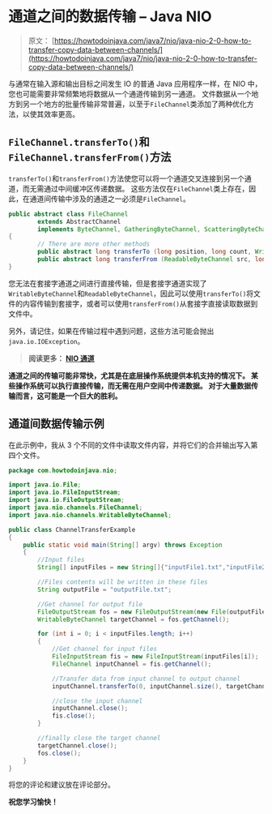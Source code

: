 # 通道之间的数据传输 – Java NIO

> 原文： [https://howtodoinjava.com/java7/nio/java-nio-2-0-how-to-transfer-copy-data-between-channels/](https://howtodoinjava.com/java7/nio/java-nio-2-0-how-to-transfer-copy-data-between-channels/)

与通常在输入源和输出目标之间发生 IO 的普通 Java 应用程序一样，在 NIO 中，您也可能需要非常频繁地将数据从一个通道传输到另一通道。 文件数据从一个地方到另一个地方的批量传输非常普遍，以至于`FileChannel`类添加了两种优化方法，以使其效率更高。

## `FileChannel.transferTo()`和`FileChannel.transferFrom()`方法

`transferTo()`和`transferFrom()`方法使您可以将一个通道交叉连接到另一个通道，而无需通过中间缓冲区传递数据。 这些方法仅在`FileChannel`类上存在，因此，在通道间传输中涉及的通道之一必须是`FileChannel`。

```java
public abstract class FileChannel
        extends AbstractChannel
        implements ByteChannel, GatheringByteChannel, ScatteringByteChannel
{
        // There are more other methods
        public abstract long transferTo (long position, long count, WritableByteChannel target);
        public abstract long transferFrom (ReadableByteChannel src, long position, long count);
}

```

您无法在套接字通道之间进行直接传输，但是套接字通道实现了`WritableByteChannel`和`ReadableByteChannel`，因此可以使用`transferTo()`将文件的内容传输到套接字，或者可以使用`transferFrom()`从套接字直接读取数据到文件中。

另外，请记住，如果在传输过程中遇到问题，这些方法可能会抛出`java.io.IOException`。

> **阅读更多： [NIO 通道](//howtodoinjava.com/java-7/nio/java-nio-2-0-channels/ "Java NIO 2.0 : Channels")**

**通道之间的传输可能非常快，尤其是在底层操作系统提供本机支持的情况下。 某些操作系统可以执行直接传输，而无需在用户空间中传递数据。 对于大量数据传输而言，这可能是一个巨大的胜利。**

## 通道间数据传输示例

在此示例中，我从 3 个不同的文件中读取文件内容，并将它们的合并输出写入第四个文件。

```java
package com.howtodoinjava.nio;

import java.io.File;
import java.io.FileInputStream;
import java.io.FileOutputStream;
import java.nio.channels.FileChannel;
import java.nio.channels.WritableByteChannel;

public class ChannelTransferExample 
{
	public static void main(String[] argv) throws Exception 
	{
		//Input files
		String[] inputFiles = new String[]{"inputFile1.txt","inputFile2.txt","inputFile3.txt"};

		//Files contents will be written in these files
		String outputFile = "outputFile.txt";

		//Get channel for output file
		FileOutputStream fos = new FileOutputStream(new File(outputFile));
		WritableByteChannel targetChannel = fos.getChannel();

		for (int i = 0; i < inputFiles.length; i++)
		{
			//Get channel for input files
			FileInputStream fis = new FileInputStream(inputFiles[i]);
			FileChannel inputChannel = fis.getChannel();

			//Transfer data from input channel to output channel
			inputChannel.transferTo(0, inputChannel.size(), targetChannel);

			//close the input channel
			inputChannel.close();
			fis.close();
		}

		//finally close the target channel
		targetChannel.close();
		fos.close();
	}
}

```

将您的评论和建议放在评论部分。

**祝您学习愉快！**